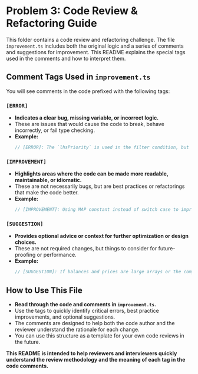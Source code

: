 # Problem 3: Code Review & Refactoring Guide

This folder contains a code review and refactoring challenge. The file `improvement.ts` includes both the original logic and a series of comments and suggestions for improvement. This README explains the special tags used in the comments and how to interpret them.

## Comment Tags Used in `improvement.ts`

You will see comments in the code prefixed with the following tags:

### `[ERROR]`
- **Indicates a clear bug, missing variable, or incorrect logic.**
- These are issues that would cause the code to break, behave incorrectly, or fail type checking.
- **Example:**
  ```ts
  // [ERROR]: The `lhsPriority` is used in the filter condition, but not defined => it should be `balancePriority`
  ```

### `[IMPROVEMENT]`
- **Highlights areas where the code can be made more readable, maintainable, or idiomatic.**
- These are not necessarily bugs, but are best practices or refactorings that make the code better.
- **Example:**
  ```ts
  // [IMPROVEMENT]: Using MAP constant instead of switch case to improve readability and performance
  ```

### `[SUGGESTION]`
- **Provides optional advice or context for further optimization or design choices.**
- These are not required changes, but things to consider for future-proofing or performance.
- **Example:**
  ```ts
  // [SUGGESTION]: If balances and prices are large arrays or the computation is expensive, useMemo can prevent unnecessary work and improve performance.
  ```

## How to Use This File

- **Read through the code and comments in `improvement.ts`.**
- Use the tags to quickly identify critical errors, best practice improvements, and optional suggestions.
- The comments are designed to help both the code author and the reviewer understand the rationale for each change.
- You can use this structure as a template for your own code reviews in the future.

**This README is intended to help reviewers and interviewers quickly understand the review methodology and the meaning of each tag in the code comments.** 